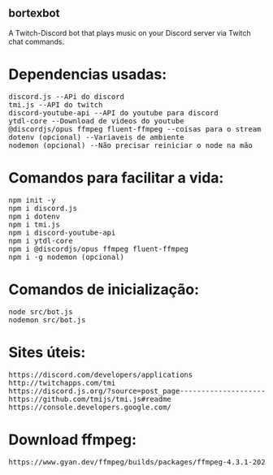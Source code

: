 ## bortexbot
A Twitch-Discord bot that plays music on your Discord server via Twitch chat commands.

# Dependencias usadas:
<pre>
discord.js --APi do discord
tmi.js --API do twitch
discord-youtube-api --API do youtube para discord
ytdl-core --Download de videos do youtube
@discordjs/opus ffmpeg fluent-ffmpeg --coisas para o stream da musica
dotenv (opcional) --Variaveis de ambiente
nodemon (opcional) --Não precisar reiniciar o node na mão
</pre>

# Comandos para facilitar a vida:
<pre>
npm init -y
npm i discord.js
npm i dotenv
npm i tmi.js
npm i discord-youtube-api
npm i ytdl-core
npm i @discordjs/opus ffmpeg fluent-ffmpeg
npm i -g nodemon (opcional)
</pre>

# Comandos de inicialização:
<pre>
node src/bot.js
nodemon src/bot.js
</pre>

# Sites úteis:
<pre>
https://discord.com/developers/applications
http://twitchapps.com/tmi
https://discord.js.org/?source=post_page---------------------------#/docs/main/stable/general/welcome
https://github.com/tmijs/tmi.js#readme
https://console.developers.google.com/
</pre>
# Download ffmpeg:
<pre>
https://www.gyan.dev/ffmpeg/builds/packages/ffmpeg-4.3.1-2021-01-01-full_build.7z
</pre>